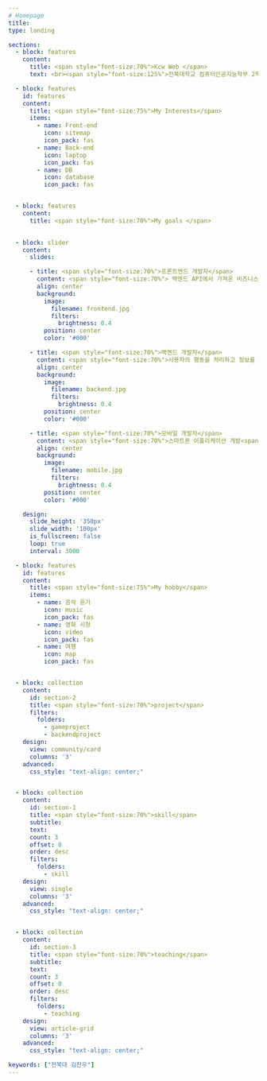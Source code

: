 ```yaml
---
# Homepage
title:
type: landing

sections:
  - block: features
    content:
      title: <span style="font-size:70%">Kcw Web </span>
      text: <br><span style="font-size:125%">전북대학교 컴퓨터인공지능학부 2학년 김찬우의 홈페이지에 오신 것을 환영합니다.</span> <br><br>

  - block: features
    id: features
    content:
      title: <span style="font-size:75%">My Interests</span>
      items:
        - name: Front-end
          icon: sitemap
          icon_pack: fas
        - name: Back-end
          icon: laptop
          icon_pack: fas
        - name: DB
          icon: database
          icon_pack: fas


  - block: features
    content:
      title: <span style="font-size:70%">My goals </span>

        
  - block: slider
    content:
      slides:

      - title: <span style="font-size:70%">프론트엔드 개발자</span>
        content: <span style="font-size:70%"> 백엔드 API에서 가져온 비즈니스 로직 구성과 UI를 작업하는 개발자 </span>
        align: center
        background:
          image:
            filename: frontend.jpg
            filters:
              brightness: 0.4
          position: center
          color: '#000'

      - title: <span style="font-size:70%">백엔드 개발자</span>
        content: <span style="font-size:70%">사용자의 행동을 처리하고 정보를 저장,관리하는 개발자<span style="font-size:70%">
        align: center
        background:
          image:
            filename: backend.jpg
            filters:
              brightness: 0.4
          position: center
          color: '#000'

      - title: <span style="font-size:70%">모바일 개발자</span>
        content: <span style="font-size:70%">스마트폰 어플리케이션 개발<span style="font-size:70%">
        align: center
        background:
          image:
            filename: mobile.jpg
            filters:
              brightness: 0.4
          position: center
          color: '#000'

    design:
      slide_height: '350px'
      slide_width: '100px'
      is_fullscreen: false
      loop: true
      interval: 3000

  - block: features
    id: features
    content:
      title: <span style="font-size:75%">My hobby</span>
      items:
        - name: 음악 듣기
          icon: music
          icon_pack: fas
        - name: 영화 시청
          icon: video
          icon_pack: fas
        - name: 여행
          icon: map
          icon_pack: fas


  - block: collection
    content:
      id: section-2
      title: <span style="font-size:70%">project</span>
      filters:
        folders:
          - gameproject
          - backendproject
    design:
      view: community/card
      columns: '3'
    advanced:
      css_style: "text-align: center;"


  - block: collection
    content:
      id: section-1
      title: <span style="font-size:70%">skill</span>
      subtitle:
      text:
      count: 3
      offset: 0
      order: desc
      filters:
        folders:
          - skill
    design:
      view: single
      columns: '3'
    advanced:
      css_style: "text-align: center;"


  - block: collection
    content:
      id: section-3
      title: <span style="font-size:70%">teaching</span>
      subtitle:
      text:
      count: 3
      offset: 0
      order: desc
      filters:
        folders:
          - teaching
    design:
      view: article-grid
      columns: '3'
    advanced:
      css_style: "text-align: center;"

keywords: ["전북대 김찬우"]
---
```

